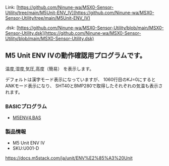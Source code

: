 Link:
[https://github.com/Ninune-wa/MSX0-Sensor-Utility/tree/main/M5Unit-ENV_IV](https://github.com/Ninune-wa/MSX0-Sensor-Utility/tree/main/M5Unit-ENV_IV)

.dsk:
[https://github.com/Ninune-wa/MSX0-Sensor-Utility/blob/main/MSX0-Sensor-Utility.dsk](https://github.com/Ninune-wa/MSX0-Sensor-Utility/blob/main/MSX0-Sensor-Utility.dsk)
## M5 Unit ENV IVの動作確認用プログラムです。

温度,湿度,気圧,高度（簡易） を表示します。

デフォルトは漢字モード表示になっていますが、
1060行目のKJ=0にするとANKモード表示になり、
SHT40とBMP280で取得したそれぞれの気温も表示されます。

### BASICプログラム
- [M5ENV4.BAS](https://github.com/Ninune-wa/MSX0-Sensor-Utility/blob/main/M5Unit-ENV_IV/M5ENV4.BAS)

### 製品情報
- M5 Unit ENV IV
- SKU:U001-D

https://docs.m5stack.com/ja/unit/ENV%E2%85%A3%20Unit

